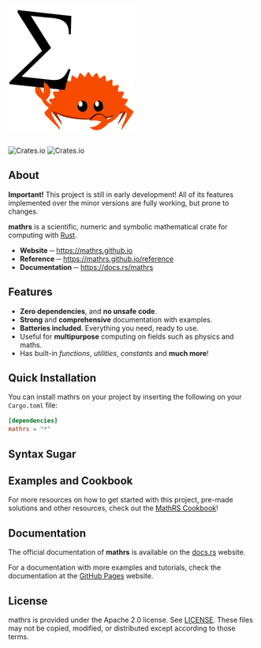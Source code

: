 # <img src="logo.png" width="256px" height="256px">

![Crates.io](https://img.shields.io/crates/v/mathrs?style=flat-square) ![Crates.io](https://img.shields.io/crates/d/mathrs?style=flat-square)

## About

**Important!** This project is still in early development! All of its features implemented over the minor versions are fully working, but prone to changes.

**mathrs** is a scientific, numeric and symbolic mathematical crate for computing with [Rust](https://rust-lang.org).

- **Website** ─ https://mathrs.github.io
- **Reference** ─ https://mathrs.github.io/reference
- **Documentation** ─ https://docs.rs/mathrs

## Features
- **Zero dependencies**, and **no unsafe code**.
- **Strong** and **comprehensive** documentation with examples.
- **Batteries included**. Everything you need, ready to use.
- Useful for **multipurpose** computing on fields such as physics and maths.
- Has built-in *functions*, *utilities*, *constants* and **much more**!

## Quick Installation
You can install mathrs on your project by inserting the following on your `Cargo.toml` file:

```toml
[dependencies]
mathrs = "*"
```

## Syntax Sugar

## Examples and Cookbook
For more resources on how to get started with this project, pre-made solutions and other resources, check out the [MathRS Cookbook](https://mathrs.github.io/reference)!

## Documentation
The official documentation of **mathrs** is available on the [docs.rs](https://docs.rs/mathrs) website.

For a documentation with more examples and tutorials, check the documentation at the [GitHub Pages](https://mathrs.github.io/reference) website.

## License

mathrs is provided under the Apache 2.0 license. See [LICENSE](LICENSE). These files may not be copied, modified, or distributed except according to those terms.